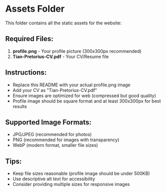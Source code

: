 # Assets Folder

This folder contains all the static assets for the website:

## Required Files:
1. **profile.png** - Your profile picture (300x300px recommended)
2. **Tian-Pretorius-CV.pdf** - Your CV/Resume file

## Instructions:
- Replace this README with your actual profile.png image
- Add your CV as "Tian-Pretorius-CV.pdf" 
- Ensure images are optimized for web (compressed but good quality)
- Profile image should be square format and at least 300x300px for best results

## Supported Image Formats:
- JPG/JPEG (recommended for photos)
- PNG (recommended for images with transparency)
- WebP (modern format, smaller file sizes)

## Tips:
- Keep file sizes reasonable (profile image should be under 500KB)
- Use descriptive alt text for accessibility
- Consider providing multiple sizes for responsive images
